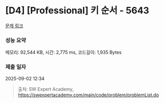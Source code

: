 # [D4] [Professional] 키 순서 - 5643 

[문제 링크](https://swexpertacademy.com/main/code/problem/problemDetail.do?contestProbId=AWXQsLWKd5cDFAUo) 

### 성능 요약

메모리: 92,544 KB, 시간: 2,775 ms, 코드길이: 1,935 Bytes

### 제출 일자

2025-09-02 12:34



> 출처: SW Expert Academy, https://swexpertacademy.com/main/code/problem/problemList.do